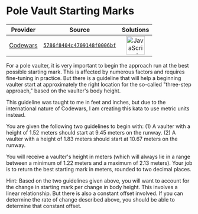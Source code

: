 [_metadata_:generated]: - "true"

# Pole Vault Starting Marks

<!-- INFO TABLE BEGIN -->

| Provider                                        | Source                                                                               | Solutions                                                                                                                                                    |
| :---------------------------------------------: | :----------------------------------------------------------------------------------: | :----------------------------------------------------------------------------------------------------------------------------------------------------------: |
| [Codewars](../../../docs/providers/Codewars.md) | [`5786f8404c4709148f0006bf`](https://www.codewars.com/kata/5786f8404c4709148f0006bf) | [<img src="https://res.cloudinary.com/rascaltwo/image/upload/v1631924076/javascript_ehszr7.svg" alt="JavaScript" title="JavaScript" width="50" />](solve.js) |

<!-- INFO TABLE END -->

For a pole vaulter, it is very important to begin the approach run at the best possible starting mark. This is affected by numerous factors and requires fine-tuning in practice. But there is a guideline that will help a beginning vaulter start at approximately the right location for the so-called "three-step approach," based on the vaulter's body height.

This guideline was taught to me in feet and inches, but due to the international nature of Codewars, I am creating this kata to use metric units instead.

You are given the following two guidelines to begin with:
(1) A vaulter with a height of 1.52 meters should start at 9.45 meters on the runway.
(2) A vaulter with a height of 1.83 meters should start at 10.67 meters on the runway.

You will receive a vaulter's height in meters (which will always lie in a range between a minimum of 1.22 meters and a maximum of 2.13 meters). Your job is to return the best starting mark in meters, rounded to two decimal places.

Hint: Based on the two guidelines given above, you will want to account for the change in starting mark per change in body height. This involves a linear relationship. But there is also a constant offset involved. If you can determine the rate of change described above, you should be able to determine that constant offset.
